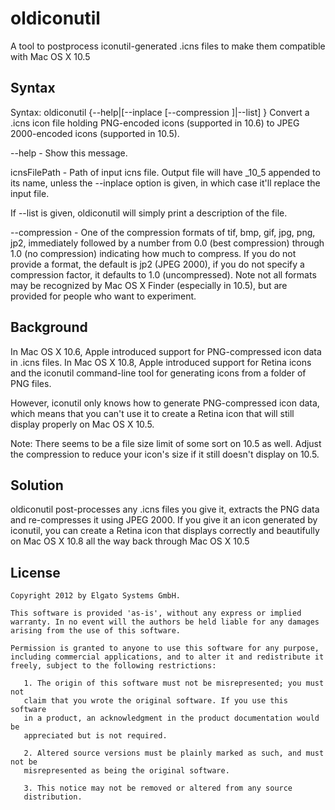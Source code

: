 oldiconutil
===========

A tool to postprocess iconutil-generated .icns files to make them compatible
with Mac OS X 10.5

Syntax
------

Syntax: oldiconutil {--help|[--inplace [--compression <compression>]|--list] <icnsFilePath>}
Convert a .icns icon file holding PNG-encoded icons (supported
in 10.6) to JPEG 2000-encoded icons (supported in 10.5).

--help - Show this message.

icnsFilePath - Path of input icns file. Output file will have _10_5 appended to its name,
unless the --inplace option is given, in which case it'll replace the input file.

If --list is given, oldiconutil will simply print a description of the file.

--compression - One of the compression formats of tif, bmp, gif, jpg, png, jp2, immediately
followed by a number from 0.0 (best compression) through 1.0 (no compression) indicating how
much to compress. If you do not provide a format, the default is jp2 (JPEG 2000), if you do
not specify a compression factor, it defaults to 1.0 (uncompressed). Note not all formats
may be recognized by Mac OS X Finder (especially in 10.5), but are provided for people who
want to experiment.

Background
----------

In Mac OS X 10.6, Apple introduced support for PNG-compressed icon data in
.icns files. In Mac OS X 10.8, Apple introduced support for Retina icons and
the iconutil command-line tool for generating icons from a folder of PNG files.

However, iconutil only knows how to generate PNG-compressed icon data, which
means that you can't use it to create a Retina icon that will still display
properly on Mac OS X 10.5.

Note: There seems to be a file size limit of some sort on 10.5 as well. Adjust
the compression to reduce your icon's size if it still doesn't display on 10.5.

Solution
--------

oldiconutil post-processes any .icns files you give it, extracts the PNG data
and re-compresses it using JPEG 2000. If you give it an icon generated by
iconutil, you can create a Retina icon that displays correctly and beautifully
on Mac OS X 10.8 all the way back through Mac OS X 10.5

License
-------

	Copyright 2012 by Elgato Systems GmbH.

	This software is provided 'as-is', without any express or implied
	warranty. In no event will the authors be held liable for any damages
	arising from the use of this software.
	
	Permission is granted to anyone to use this software for any purpose,
	including commercial applications, and to alter it and redistribute it
	freely, subject to the following restrictions:
	
	   1. The origin of this software must not be misrepresented; you must not
	   claim that you wrote the original software. If you use this software
	   in a product, an acknowledgment in the product documentation would be
	   appreciated but is not required.
	
	   2. Altered source versions must be plainly marked as such, and must not be
	   misrepresented as being the original software.
	
	   3. This notice may not be removed or altered from any source
	   distribution.
